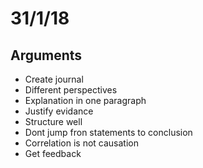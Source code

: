# 31/1/18
## Arguments
* Create journal
* Different perspectives
* Explanation in one paragraph
* Justify evidance
* Structure well
* Dont jump fron statements to conclusion
* Correlation is not causation
* Get feedback
